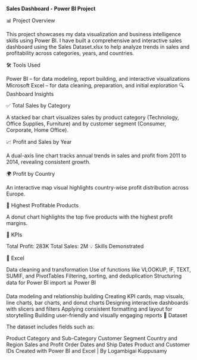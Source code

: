 **Sales Dashboard - Power BI Project**


📊 Project Overview

This project showcases my data visualization and business intelligence skills using Power BI. I have built a comprehensive and interactive sales dashboard using the Sales Dataset.xlsx to help analyze trends in sales and profitability across categories, years, and countries.

🛠️ Tools Used

Power BI – for data modeling, report building, and interactive visualizations
Microsoft Excel – for data cleaning, preparation, and initial exploration
🔍 Dashboard Insights

✅ Total Sales by Category

A stacked bar chart visualizes sales by product category (Technology, Office Supplies, Furniture) and by customer segment (Consumer, Corporate, Home Office).

📈 Profit and Sales by Year

A dual-axis line chart tracks annual trends in sales and profit from 2011 to 2014, revealing consistent growth.

🌍 Profit by Country

An interactive map visual highlights country-wise profit distribution across Europe.

🥇 Highest Profitable Products

A donut chart highlights the top five products with the highest profit margins.

📌 KPIs

Total Profit: 283K
Total Sales: 2M
💡 Skills Demonstrated

🔧 Excel

Data cleaning and transformation
Use of functions like VLOOKUP, IF, TEXT, SUMIF, and PivotTables
Filtering, sorting, and deduplication
Structuring data for Power BI import
📊 Power BI

Data modeling and relationship building
Creating KPI cards, map visuals, line charts, bar charts, and donut charts
Designing interactive dashboards with slicers and filters
Applying consistent formatting and layout for storytelling
Building user-friendly and visually engaging reports
📁 Dataset

The dataset includes fields such as:

Product Category and Sub-Category
Customer Segment
Country and Region
Sales and Profit
Order Dates and Ship Dates
Product and Customer IDs
Created with Power BI and Excel | By Logambigai Kuppusamy
